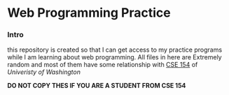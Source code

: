 # Web Programming Practice
### Intro
this repository is created so that I can get access to my practice programs
while I am learning about web programming. All files in here are Extremely random
and most of them have some relationship with [CSE 154](https://courses.cs.washington.edu/courses/cse154/) 
of *Univeristy of Washington*

**DO NOT COPY THES IF YOU ARE A STUDENT FROM CSE 154**
